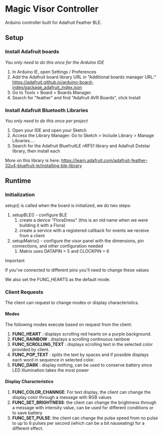 # Magic Visor Controller
Arduino controller built for Adafruit Feather BLE. 

## Setup
### Install Adafruit boards
_You only need to do this once for the Arduino IDE_
1. In Arduino IE, open Settings / Preferences
2. Add the Adafruit board library URL in "Additional boards manager URL:"         
   https://adafruit.github.io/arduino-board-index/package_adafruit_index.json
3. Go to Tools > Board > Boards Manager.
4. Search for "feather" and find "Adafruit AVR Boards", click Install

### Install Adafruit Bluetooth Libraries
_You only need to do this once per project_
1. Open your IDE and open your Sketch
2. Access the Library Manager: Go to Sketch > Include Library > Manage Libraries....
3. Search for the Adafruit BluefruitLE nRF51 library and Adafruit Dotstar library, then install each

More on this library is here: https://learn.adafruit.com/adafruit-feather-32u4-bluefruit-le/installing-ble-library


## Runtime
### Initialization
setup() is called when the board is initialized, we do two steps:
1. setupBLE() - configure BLE
   1. create a device "FloraDress" (this is an old name when we were building it with a Flora)
   2. create a service with a registered callback for events we receive from a client
2. setupMatrix() - configure the visor panel with the dimensions, pin connections, and other configuration needed
   1. Matrix uses DATAPIN = 5 and CLOCKPIN = 6
> [!Important]
> If you've connected to different pins you'll need to change these values

We also set the FUNC_HEARTS as the default mode.

### Client Requests
The client can request to change modes or display characteristics.

#### Modes
The following modes execute based on request from the client:
1. **FUNC_HEART** : displays scrolling red hearts on a purple background.
2. **FUNC_RAINBOW** : displays a scrolling continuous rainbow
3. **FUNC_SCROLLING_TEXT** : displays scrolling text in the selected color provided by client.
4. **FUNC_POP_TEXT** : splits the text by spaces and if possible displays each word in sequence in selected color.
5. **FUNC_DARK** : display nothing, can be used to conserve battery since LED illumination takes the most power

#### Display Characteristics
1. **FUNC_COLOR_CHANNGE**: For text display, the client can change the display color through a message with RGB values
2. **FUNC_SET_BRIGHTNESS**: the client can change the brightness through a message with intensity value, can be used for different conditions or to save battery 
3. **FUNC_SET_PULSE**: the client can change the pulse speed from no pulse to up to 8 pulses per second (which can be a bit nauseating) for a different effect.

   
